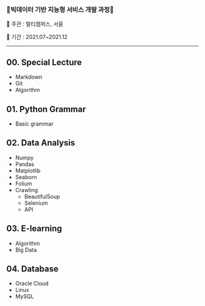 ### 🎇빅데이터 기반 지능형 서비스 개발 과정🎇



👔 주관 : 멀티캠퍼스, 서울 

📆 기간 : 2021.07~2021.12



---

## 00. Special Lecture 

- Markdown 
- Git 
- Algorithm 



## 01. Python Grammar 

- Basic grammar 

## 02. Data Analysis

- Numpy 
- Pandas
- Matplotlib 
- Seaborn 
- Folium 
- Crawling 
  - BeautifulSoup
  - Selenium 
  - API 

## 03. E-learning 

- Algorithm 
- Big Data 

## 04. Database 

- Oracle Cloud 
- Linux 
- MySQL 
